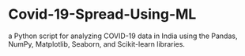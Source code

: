 # Covid-19-Spread-Using-ML
a Python script for analyzing COVID-19 data in India using the Pandas, NumPy, Matplotlib, Seaborn, and Scikit-learn libraries.
